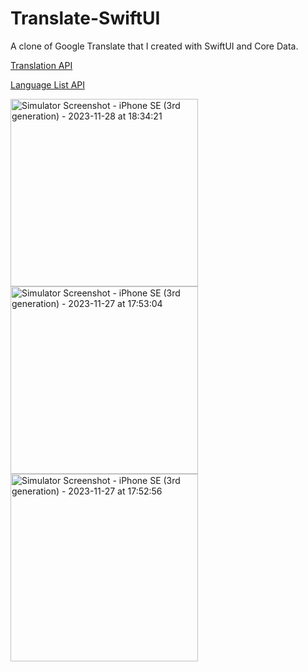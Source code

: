 # Translate-SwiftUI
A clone of Google Translate that I created with SwiftUI and Core Data.

[Translation API](https://rapidapi.com/translated/api/mymemory-translation-memory)


[Language List API](https://rapidapi.com/googlecloud/api/google-translate1/)


<img src="https://github.com/SophiaCG/Translate-SwiftUI/assets/64823305/7a4bda70-b00f-4f2b-86af-7f7af4a019f1" width="300" alt="Simulator Screenshot - iPhone SE (3rd generation) - 2023-11-28 at 18:34:21">
<img src="https://github.com/SophiaCG/Translate-SwiftUI/assets/64823305/54df209d-3297-4a39-ae83-d661a55d44f2" width="300" alt="Simulator Screenshot - iPhone SE (3rd generation) - 2023-11-27 at 17:53:04">
<img src="https://github.com/SophiaCG/Translate-SwiftUI/assets/64823305/a66ff8b7-867d-4f53-a4a3-fd70f16cdff6" width="300" alt="Simulator Screenshot - iPhone SE (3rd generation) - 2023-11-27 at 17:52:56">
